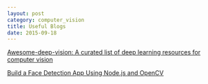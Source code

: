 ```yaml
---
layout: post
category: computer_vision
title: Useful Blogs
date: 2015-09-18
---
```


[Awesome-deep-vision: A curated list of deep learning resources for computer vision](http://jiwonkim.org/awesome-deep-vision/)

[Build a Face Detection App Using Node.js and OpenCV](http://www.sitepoint.com/face-detection-nodejs-opencv/)

